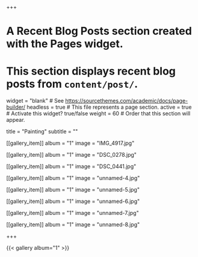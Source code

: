 +++
# A Recent Blog Posts section created with the Pages widget.
# This section displays recent blog posts from `content/post/`.

widget = "blank"  # See https://sourcethemes.com/academic/docs/page-builder/
headless = true  # This file represents a page section.
active = true  # Activate this widget? true/false
weight = 60  # Order that this section will appear.

title = "Painting"
subtitle = ""

[[gallery_item]]
  album = "1"
  image = "IMG_4917.jpg"

[[gallery_item]]
  album = "1"
  image = "DSC_0278.jpg"

[[gallery_item]]
  album = "1"
  image = "DSC_0441.jpg"
  
[[gallery_item]]
  album = "1"
  image = "unnamed-4.jpg"
  
[[gallery_item]]
  album = "1"
  image = "unnamed-5.jpg"

[[gallery_item]]
  album = "1"
  image = "unnamed-6.jpg"

[[gallery_item]]
  album = "1"
  image = "unnamed-7.jpg"

[[gallery_item]]
  album = "1"
  image = "unnamed-8.jpg"


+++

{{< gallery album="1" >}}
